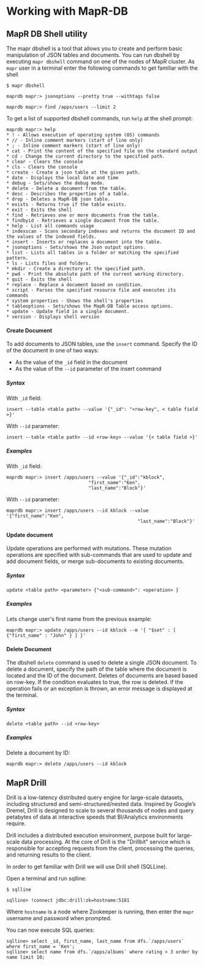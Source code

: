 # Working with MapR-DB

## MapR DB Shell utility

The mapr dbshell is a tool that allows you to create and perform basic manipulation of JSON tables and documents. 
You can run dbshell by executing `mapr dbshell` command on one of the nodes of MapR cluster.
As `mapr` user in a terminal enter the following commands to get familiar with the shell

```
$ mapr dbshell

maprdb mapr:> jsonoptions --pretty true --withtags false

maprdb mapr:> find /apps/users --limit 2
```

To get a list of supported dbshell commands, run `help` at the shell prompt:
```
maprdb mapr:> help
* ! - Allows execution of operating system (OS) commands
* // - Inline comment markers (start of line only)
* ; - Inline comment markers (start of line only)
* cat - Print the content of the specified file on the standard output
* cd - Change the current directory to the specified path.
* clear - Clears the console
* cls - Clears the console
* create - Create a json table at the given path.
* date - Displays the local date and time
* debug - Sets/shows the debug mode.
* delete - Delete a document from the table.
* desc - Describes the properties of a table.
* drop - Deletes a MapR-DB json table.
* exists - Returns true if the table exists.
* exit - Exits the shell
* find - Retrieves one or more documents from the table.
* findbyid - Retrieves a single document from the table.
* help - List all commands usage
* indexscan - Scans secondary indexes and returns the document ID and the values of the indexed fields.
* insert - Inserts or replaces a document into the table.
* jsonoptions - Sets/shows the Json output options.
* list - Lists all tables in a folder or matching the specified pattern.
* ls - Lists files and folders.
* mkdir - Create a directory at the specified path.
* pwd - Print the absolute path of the current working directory.
* quit - Exits the shell
* replace - Replace a document based on condition.
* script - Parses the specified resource file and executes its commands
* system properties - Shows the shell's properties
* tableoptions - Sets/shows the MapR-DB Table access options.
* update - Update field in a single document.
* version - Displays shell version
```

#### Create Document

To add documents to JSON tables, use the `insert` command. Specify the ID of the document in one of two ways:
* As the value of the `_id` field in the document
* As the value of the `--id` parameter of the insert command

##### Syntax
With `_id` field:
```
insert --table <table path> --value '{"_id": "<row-key", < table field >}'
```

With `--id` parameter:
```
insert --table <table path> --id <row-key> --value '{< table field >}'
```

##### Examples
With `_id` field:
```
maprdb mapr:> insert /apps/users --value '{"_id":"kblock", 
                              "first_name":"Ken", 
                              "last_name":"Block"}'
```

With `--id` parameter:
```
maprdb mapr:> insert /apps/users --id kblock --value '{"first_name":"Ken", 
                                                "last_name":"Block"}'
```
#### Update document
Update operations are performed with mutations. These mutation operations are specified with sub-commands that are used 
to update and add document fields, or merge sub-documents to existing documents.

##### Syntax
```
update <table path> <parameter> {"<sub-command>": <operation> }
```

##### Examples
Lets change user's first name from the previous example:
```
maprdb mapr:> update /apps/users --id kblock --m '{ "$set" : [ {"first_name" : "John" } ] }'
```

#### Delete Document
The dbshell `delete` command is used to delete a single JSON document. To delete a document, specify the path of the 
table where the document is located and the ID of the document. Deletes of documents are based based on row-key. If the 
condition evaluates to true, the row is deleted. If the operation fails or an exception is thrown, an error message 
is displayed at the terminal.

##### Syntax
```
delete <table path> --id <row-key>
```

##### Examples
Delete a document by ID:
```
maprdb mapr:> delete /apps/users --id kblock
```

## MapR Drill
Drill is a low-latency distributed query engine for large-scale datasets, including structured and 
semi-structured/nested data. Inspired by Google’s Dremel, Drill is designed to scale to several thousands of nodes and 
query petabytes of data at interactive speeds that BI/Analytics environments require.

Drill includes a distributed execution environment, purpose built for large-scale data processing. At the core of Drill 
is the "Drillbit" service which is responsible for accepting requests from the client, processing the queries, and 
returning results to the client.

In order to get familiar with Drill we will use Drill shell (SQLLine).

Open a terminal and run sqlline:
```
$ sqlline

sqlline> !connect jdbc:drill:zk=hostname:5181
```

Where `hostname` is a node where Zookeeper is running, then enter the `mapr` username and password when prompted.

You can now execute SQL queries:
```
sqlline> select _id, first_name, last_name from dfs.`/apps/users` where first_name = 'Ken';
sqlline> select name from dfs.`/apps/albums` where rating > 3 order by name limit 10;
```
